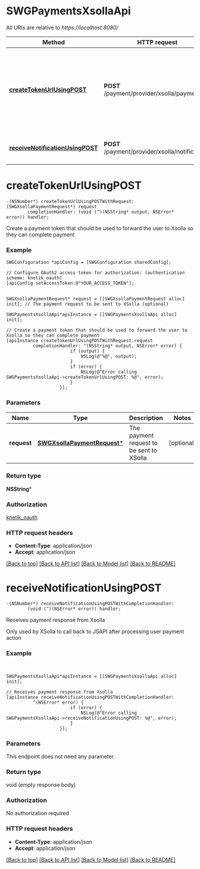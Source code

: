 # SWGPaymentsXsollaApi

All URIs are relative to *https://localhost:8080/*

Method | HTTP request | Description
------------- | ------------- | -------------
[**createTokenUrlUsingPOST**](SWGPaymentsXsollaApi.md#createtokenurlusingpost) | **POST** /payment/provider/xsolla/payment | Create a payment token that should be used to forward the user to Xsolla so they can complete payment
[**receiveNotificationUsingPOST**](SWGPaymentsXsollaApi.md#receivenotificationusingpost) | **POST** /payment/provider/xsolla/notifications | Receives payment response from Xsolla


# **createTokenUrlUsingPOST**
```objc
-(NSNumber*) createTokenUrlUsingPOSTWithRequest: (SWGXsollaPaymentRequest*) request
        completionHandler: (void (^)(NSString* output, NSError* error)) handler;
```

Create a payment token that should be used to forward the user to Xsolla so they can complete payment

### Example 
```objc
SWGConfiguration *apiConfig = [SWGConfiguration sharedConfig];

// Configure OAuth2 access token for authorization: (authentication scheme: knetik_oauth)
[apiConfig setAccessToken:@"YOUR_ACCESS_TOKEN"];


SWGXsollaPaymentRequest* request = [[SWGXsollaPaymentRequest alloc] init]; // The payment request to be sent to XSolla (optional)

SWGPaymentsXsollaApi*apiInstance = [[SWGPaymentsXsollaApi alloc] init];

// Create a payment token that should be used to forward the user to Xsolla so they can complete payment
[apiInstance createTokenUrlUsingPOSTWithRequest:request
          completionHandler: ^(NSString* output, NSError* error) {
                        if (output) {
                            NSLog(@"%@", output);
                        }
                        if (error) {
                            NSLog(@"Error calling SWGPaymentsXsollaApi->createTokenUrlUsingPOST: %@", error);
                        }
                    }];
```

### Parameters

Name | Type | Description  | Notes
------------- | ------------- | ------------- | -------------
 **request** | [**SWGXsollaPaymentRequest***](SWGXsollaPaymentRequest*.md)| The payment request to be sent to XSolla | [optional] 

### Return type

**NSString***

### Authorization

[knetik_oauth](../README.md#knetik_oauth)

### HTTP request headers

 - **Content-Type**: application/json
 - **Accept**: application/json

[[Back to top]](#) [[Back to API list]](../README.md#documentation-for-api-endpoints) [[Back to Model list]](../README.md#documentation-for-models) [[Back to README]](../README.md)

# **receiveNotificationUsingPOST**
```objc
-(NSNumber*) receiveNotificationUsingPOSTWithCompletionHandler: 
        (void (^)(NSError* error)) handler;
```

Receives payment response from Xsolla

Only used by XSolla to call back to JSAPI after processing user payment action

### Example 
```objc


SWGPaymentsXsollaApi*apiInstance = [[SWGPaymentsXsollaApi alloc] init];

// Receives payment response from Xsolla
[apiInstance receiveNotificationUsingPOSTWithCompletionHandler: 
          ^(NSError* error) {
                        if (error) {
                            NSLog(@"Error calling SWGPaymentsXsollaApi->receiveNotificationUsingPOST: %@", error);
                        }
                    }];
```

### Parameters
This endpoint does not need any parameter.

### Return type

void (empty response body)

### Authorization

No authorization required

### HTTP request headers

 - **Content-Type**: application/json
 - **Accept**: application/json

[[Back to top]](#) [[Back to API list]](../README.md#documentation-for-api-endpoints) [[Back to Model list]](../README.md#documentation-for-models) [[Back to README]](../README.md)

